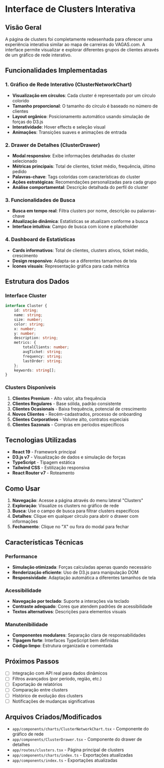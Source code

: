 # Interface de Clusters Interativa

## Visão Geral

A página de clusters foi completamente redesenhada para oferecer uma experiência interativa similar ao mapa de carreiras do VAGAS.com. A interface permite visualizar e explorar diferentes grupos de clientes através de um gráfico de rede interativo.

## Funcionalidades Implementadas

### 1. Gráfico de Rede Interativo (ClusterNetworkChart)
- **Visualização em círculos**: Cada cluster é representado por um círculo colorido
- **Tamanho proporcional**: O tamanho do círculo é baseado no número de clientes
- **Layout orgânico**: Posicionamento automático usando simulação de forças do D3.js
- **Interatividade**: Hover effects e seleção visual
- **Animações**: Transições suaves e animações de entrada

### 2. Drawer de Detalhes (ClusterDrawer)
- **Modal responsivo**: Exibe informações detalhadas do cluster selecionado
- **Métricas principais**: Total de clientes, ticket médio, frequência, último pedido
- **Palavras-chave**: Tags coloridas com características do cluster
- **Ações estratégicas**: Recomendações personalizadas para cada grupo
- **Análise comportamental**: Descrição detalhada do perfil do cluster

### 3. Funcionalidades de Busca
- **Busca em tempo real**: Filtra clusters por nome, descrição ou palavras-chave
- **Atualização dinâmica**: Estatísticas se atualizam conforme a busca
- **Interface intuitiva**: Campo de busca com ícone e placeholder

### 4. Dashboard de Estatísticas
- **Cards informativos**: Total de clientes, clusters ativos, ticket médio, crescimento
- **Design responsivo**: Adapta-se a diferentes tamanhos de tela
- **Ícones visuais**: Representação gráfica para cada métrica

## Estrutura dos Dados

### Interface Cluster
```typescript
interface Cluster {
    id: string;
    name: string;
    size: number;
    color: string;
    x: number;
    y: number;
    description: string;
    metrics: {
        totalClients: number;
        avgTicket: string;
        frequency: string;
        lastOrder: string;
    };
    keywords: string[];
}
```

### Clusters Disponíveis
1. **Clientes Premium** - Alto valor, alta frequência
2. **Clientes Regulares** - Base sólida, padrão consistente
3. **Clientes Ocasionais** - Baixa frequência, potencial de crescimento
4. **Novos Clientes** - Recém-cadastrados, processo de onboarding
5. **Clientes Corporativos** - Volume alto, contratos especiais
6. **Clientes Sazonais** - Compras em períodos específicos

## Tecnologias Utilizadas

- **React 19** - Framework principal
- **D3.js v7** - Visualização de dados e simulação de forças
- **TypeScript** - Tipagem estática
- **Tailwind CSS** - Estilização responsiva
- **React Router v7** - Roteamento

## Como Usar

1. **Navegação**: Acesse a página através do menu lateral "Clusters"
2. **Exploração**: Visualize os clusters no gráfico de rede
3. **Busca**: Use o campo de busca para filtrar clusters específicos
4. **Detalhes**: Clique em qualquer círculo para abrir o drawer com informações
5. **Fechamento**: Clique no "X" ou fora do modal para fechar

## Características Técnicas

### Performance
- **Simulação otimizada**: Forças calculadas apenas quando necessário
- **Renderização eficiente**: Uso de D3.js para manipulação DOM
- **Responsividade**: Adaptação automática a diferentes tamanhos de tela

### Acessibilidade
- **Navegação por teclado**: Suporte a interações via teclado
- **Contraste adequado**: Cores que atendem padrões de acessibilidade
- **Textos alternativos**: Descrições para elementos visuais

### Manutenibilidade
- **Componentes modulares**: Separação clara de responsabilidades
- **Tipagem forte**: Interfaces TypeScript bem definidas
- **Código limpo**: Estrutura organizada e comentada

## Próximos Passos

- [ ] Integração com API real para dados dinâmicos
- [ ] Filtros avançados (por período, região, etc.)
- [ ] Exportação de relatórios
- [ ] Comparação entre clusters
- [ ] Histórico de evolução dos clusters
- [ ] Notificações de mudanças significativas

## Arquivos Criados/Modificados

- `app/components/charts/ClusterNetworkChart.tsx` - Componente do gráfico de rede
- `app/components/ClusterDrawer.tsx` - Componente do drawer de detalhes
- `app/routes/clusters.tsx` - Página principal de clusters
- `app/components/charts/index.ts` - Exportações atualizadas
- `app/components/index.ts` - Exportações atualizadas
